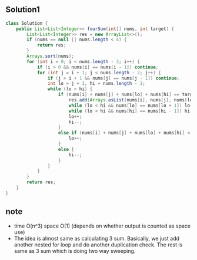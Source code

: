 ## Solution1
``` java
class Solution {
    public List<List<Integer>> fourSum(int[] nums, int target) {
        List<List<Integer>> res = new ArrayList<>();
        if (nums == null || nums.length < 4) {
            return res;
        }
        Arrays.sort(nums);
        for (int i = 0; i < nums.length - 3; i++) {
            if (i > 0 && nums[i] == nums[i - 1]) continue;
            for (int j = i + 1; j < nums.length - 2; j++) {
                if (j > i + 1 && nums[j] == nums[j - 1]) continue;
                int lo = j + 1, hi = nums.length - 1;
                while (lo < hi) {
                    if (nums[i] + nums[j] + nums[lo] + nums[hi] == target) {
                        res.add(Arrays.asList(nums[i], nums[j], nums[lo], nums[hi]));
                        while (lo < hi && nums[lo] == nums[lo + 1]) lo++;
                        while (lo < hi && nums[hi] == nums[hi - 1]) hi--;
                        lo++;
                        hi--;
                    }
                    else if (nums[i] + nums[j] + nums[lo] + nums[hi] < target) {
                        lo++;
                    }
                    else {
                        hi--;
                    }
                }
            }
        } 
        return res;
    }
}
```

## note
* time O(n^3) space O(1) (depends on whether output is counted as space use)
* The idea is almost same as calculating 3 sum. Basically, we just add another nested for loop and do another duplication check.
The rest is same as 3 sum which is doing two way sweeping.
